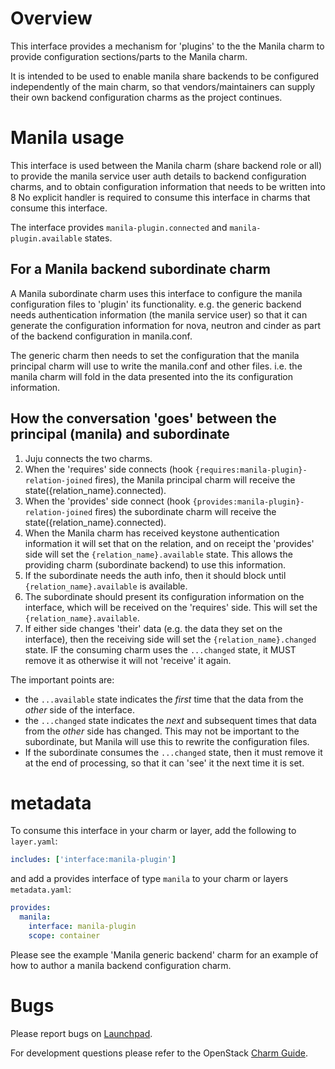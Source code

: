 # Overview

This interface provides a mechanism for 'plugins' to the the Manila charm to
provide configuration sections/parts to the Manila charm.

It is intended to be used to enable manila share backends to be configured
independently of the main charm, so that vendors/maintainers can supply their
own backend configuration charms as the project continues.

# Manila usage

This interface is used between the Manila charm (share backend role or all) to
provide the manila service user auth details to backend configuration charms,
and to obtain configuration information that needs to be written into 8
No explicit handler is required to consume this interface in charms
that consume this interface.

The interface provides `manila-plugin.connected` and `manila-plugin.available`
states.

## For a Manila backend subordinate charm

A Manila subordinate charm uses this interface to configure the manila
configuration files to 'plugin' its functionality.  e.g. the generic backend
needs authentication information (the manila service user) so that it can
generate the configuration information for nova, neutron and cinder as part of
the backend configuration in manila.conf.

The generic charm then needs to set the configuration that the manila principal
charm will use to write the manila.conf and other files.  i.e. the manila charm
will fold in the data presented into the its configuration information.

## How the conversation 'goes' between the principal (manila) and subordinate

 1. Juju connects the two charms.
 2. When the 'requires' side connects (hook
    `{requires:manila-plugin}-relation-joined` fires), the Manila principal
    charm will receive the state({relation_name}.connected).
 3. When the 'provides' side connect (hook
    `{provides:manila-plugin}-relation-joined` fires) the subordinate charm
    will receive the state({relation_name}.connected).
 4. When the Manila charm has received keystone authentication information it
    will set that on the relation, and on receipt the 'provides' side will set
    the `{relation_name}.available` state.  This allows the providing
    charm (subordinate backend) to use this information.
 5. If the subordinate needs the auth info, then it should block until
    `{relation_name}.available` is available.
 6. The subordinate should present its configuration information on the
    interface, which will be received on the 'requires' side.  This will set
    the `{relation_name}.available`.
 7. If either side changes 'their' data (e.g. the data they set on the
    interface), then the receiving side will set the `{relation_name}.changed`
    state.  IF the consuming charm uses the `...changed` state, it MUST remove
    it as otherwise it will not 'receive' it again.

The important points are:

 - the `...available` state indicates the _first_ time that the data from the
     _other_ side of the interface.
 - the `...changed` state indicates the _next_ and subsequent times that data
     from the _other_ side has changed.  This may not be important to the
     subordinate, but Manila will use this to rewrite the configuration files.
 - If the subordinate consumes the `...changed` state, then it must remove it
     at the end of processing, so that it can 'see' it the next time it is set.


# metadata

To consume this interface in your charm or layer, add the following to
`layer.yaml`:

```yaml
includes: ['interface:manila-plugin']
```

and add a provides interface of type `manila` to your charm or layers
`metadata.yaml`:

```yaml
provides:
  manila:
    interface: manila-plugin
    scope: container
```

Please see the example 'Manila generic backend' charm for an example of how to
author a manila backend configuration charm.

# Bugs

Please report bugs on
[Launchpad](https://bugs.launchpad.net/openstack-charms/+filebug).

For development questions please refer to the OpenStack
[Charm Guide](https://github.com/openstack/charm-guide).
